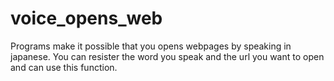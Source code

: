 # voice_opens_web

Programs make it possible that you opens webpages by speaking in japanese. You can resister the word you speak and the url you want to open and can use this function.  
